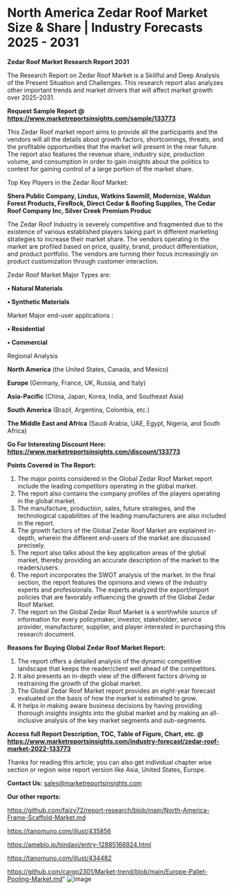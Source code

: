 # North America Zedar Roof Market Size & Share | Industry Forecasts 2025 - 2031

<strong>Zedar Roof Market Research Report 2031</strong>

The Research Report on Zedar Roof Market is a Skillful and Deep Analysis of the Present Situation and Challenges. This research report also analyzes other important trends and market drivers that will affect market growth over 2025-2031.

<strong>Request Sample Report @ <a href=https://www.marketreportsinsights.com/sample/133773>https://www.marketreportsinsights.com/sample/133773</a></strong>

This Zedar Roof market report aims to provide all the participants and the vendors will all the details about growth factors, shortcomings, threats, and the profitable opportunities that the market will present in the near future. The report also features the revenue share, industry size, production volume, and consumption in order to gain insights about the politics to contest for gaining control of a large portion of the market share.

Top Key Players in the Zedar Roof Market:

<strong>Shera Public Company, Lindus, Watkins Sawmill, Modernize, Waldun Forest Products, FireRock, Direct Cedar & Roofing Supplies, The Cedar Roof Company Inc, Silver Creek Premium Produc</strong>

The Zedar Roof Industry is severely competitive and fragmented due to the existence of various established players taking part in different marketing strategies to increase their market share. The vendors operating in the market are profiled based on price, quality, brand, product differentiation, and product portfolio. The vendors are turning their focus increasingly on product customization through customer interaction.

Zedar Roof Market Major Types are:

<strong>• Natural Materials

• Synthetic Materials</strong>

Market Major end-user applications :

<strong>• Residential

• Commercial</strong>

Regional Analysis

</u><strong><b>North America</b></strong> (the United States, Canada, and Mexico)

<strong><b>Europe </b></strong>(Germany, France, UK, Russia, and Italy)

<strong><b>Asia-Pacific</b></strong> (China, Japan, Korea, India, and Southeast Asia)

<strong><b>South America</b></strong> (Brazil, Argentina, Colombia, etc.)

<strong><b>The Middle East and Africa</b></strong> (Saudi Arabia, UAE, Egypt, Nigeria, and South Africa)

<strong>Go For Interesting Discount Here: <a href=https://www.marketreportsinsights.com/discount/133773>https://www.marketreportsinsights.com/discount/133773</a></strong>

<strong>Points Covered in The Report:</strong>
<ol>
  <li>The major points considered in the Global Zedar Roof Market report include the leading competitors operating in the global market.</li>
  <li>The report also contains the company profiles of the players operating in the global market.</li>
  <li>The manufacture, production, sales, future strategies, and the technological capabilities of the leading manufacturers are also included in the report.</li>
  <li>The growth factors of the Global Zedar Roof Market are explained in-depth, wherein the different end-users of the market are discussed precisely.</li>
  <li>The report also talks about the key application areas of the global market, thereby providing an accurate description of the market to the readers/users.</li>
  <li>The report incorporates the SWOT analysis of the market. In the final section, the report features the opinions and views of the industry experts and professionals. The experts analyzed the export/import policies that are favorably influencing the growth of the Global Zedar Roof Market.</li>
  <li>The report on the Global Zedar Roof Market is a worthwhile source of information for every policymaker, investor, stakeholder, service provider, manufacturer, supplier, and player interested in purchasing this research document.</li>
</ol>
<strong>Reasons for Buying Global Zedar Roof Market Report:</strong>

<ol>
  <li>The report offers a detailed analysis of the dynamic competitive landscape that keeps the reader/client well ahead of the competitors.</li>
  <li>It also presents an in-depth view of the different factors driving or restraining the growth of the global market.</li>
  <li>The Global Zedar Roof Market report provides an eight-year forecast evaluated on the basis of how the market is estimated to grow.</li>
  <li>It helps in making aware business decisions by having providing thorough insights insights into the global market and by making an all-inclusive analysis of the key market segments and sub-segments.</li>
</ol>
<strong>Access full Report Description, TOC, Table of Figure, Chart, etc. @ <a href=https://www.marketreportsinsights.com/industry-forecast/zedar-roof-market-2022-133773>https://www.marketreportsinsights.com/industry-forecast/zedar-roof-market-2022-133773</a></strong>


Thanks for reading this article; you can also get individual chapter wise section or region wise report version like Asia, United States, Europe.

<strong>Contact Us:</strong>
sales@marketreportsinsights.com

<strong>Our other reports:</strong>

<a href=https://github.com/faizy72/report-research/blob/main/North-America-Frame-Scaffold-Market.md>https://github.com/faizy72/report-research/blob/main/North-America-Frame-Scaffold-Market.md</a>

<a href=https://tanomuno.com/illust/435856>https://tanomuno.com/illust/435856</a>

<a href=https://ameblo.jp/hindavi/entry-12885166924.html>https://ameblo.jp/hindavi/entry-12885166924.html</a>

<a href=https://tanomuno.com/illust/434482>https://tanomuno.com/illust/434482</a>

<a href=https://github.com/cargo2301/Market-trend/blob/main/Europe-Pallet-Pooling-Market.md>https://github.com/cargo2301/Market-trend/blob/main/Europe-Pallet-Pooling-Market.md</a>"
![image](https://github.com/user-attachments/assets/fc6a0374-cbbc-4693-b2c3-f4eb5a22c767)
